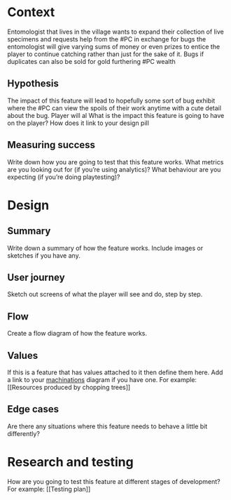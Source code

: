 # Context
Entomologist that lives in the village wants to expand their collection of live specimens and requests help from the #PC in exchange for bugs the entomologist will give varying sums of money or even prizes to entice the player to continue catching rather than just for the sake of it. Bugs if duplicates can also be sold for gold furthering #PC wealth
## Hypothesis
The impact of this feature will lead to hopefully some sort of bug exhibit where the #PC can view the spoils of their work anytime with a cute detail about the bug. Player will al
What is the impact this feature is going to have on the player? How does it link to your design pill
## Measuring success
Write down how you are going to test that this feature works. What metrics are you looking out for (if you’re using analytics)? What behaviour are you expecting (if you’re doing playtesting)?
# Design
## Summary
Write down a summary of how the feature works. Include images or sketches if you have any.
## User journey
Sketch out screens of what the player will see and do, step by step.
## Flow
Create a flow diagram of how the feature works.
## Values
If this is a feature that has values attached to it then define them here.
Add a link to your [machinations](https://machinations.io/) diagram if you have one.
For example:
[[Resources produced by chopping trees]]
## Edge cases
Are there any situations where this feature needs to behave a little bit differently?
# Research and testing
How are you going to test this feature at different stages of development?
For example:
[[Testing plan]]